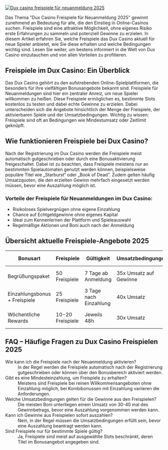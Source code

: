 [![Dux casino freispiele für neuanmeldung 2025](https://123-caf.pages.dev/gitsignup.png)](https://vrmoo.ru/Bt82HjjY)

<p>Das Thema "Dux Casino Freispiele für Neuanmeldung 2025" gewinnt zunehmend an Bedeutung für alle, die den Einstieg in Online-Casinos suchen. Freispiele sind eine attraktive Möglichkeit, ohne eigenes Risiko erste Erfahrungen zu sammeln und potenziell Gewinne zu erzielen. In diesem Artikel erfahren Sie, welche Freispiele das Dux Casino aktuell für neue Spieler anbietet, wie Sie diese erhalten und welche Bedingungen wichtig sind. Lesen Sie weiter, um bestens informiert in die Welt von Dux Casino einzutauchen und von allen Vorteilen zu profitieren.</p>  <h2>Freispiele im Dux Casino: Ein Überblick</h2> <p>Das Dux Casino gehört zu den aufstrebenden Online-Spielplattformen, die besonders für ihre vielfältigen Bonusangebote bekannt sind. Freispiele für Neuanmeldungen sind hier ein zentraler Anreiz, um neue Spieler willkommen zu heißen. Diese Freispiele ermöglichen es, bestimmte Slots kostenlos zu testen und dabei echte Gewinne zu erzielen. Dabei unterscheiden sich die Angebote hinsichtlich der Menge der Freispiele, der aktivierbaren Spiele und der Umsatzbedingungen. Wichtig zu wissen: Freispiele sind oft an Bedingungen wie Mindestumsatz oder Zeitlimit geknüpft.</p>  <h2>Wie funktionieren Freispiele bei Dux Casino?</h2> <p>Nach der Registrierung im Dux Casino werden die Freispiele meist automatisch gutgeschrieben oder durch eine Bonusaktivierung freigeschaltet. Dabei ist zu beachten, dass Freispiele meistens nur an bestimmten Spielautomaten genutzt werden können, beispielsweise populäre Titel wie „Starburst“ oder „Book of Dead“. Zudem gelten häufig Umsatzquoten, die den erzielten Gewinn mehrfach eingesetzt werden müssen, bevor eine Auszahlung möglich ist.</p>  <h3>Vorteile der Freispiele für Neuanmeldungen im Dux Casino:</h3> <ul>   <li>Risikoloses Spielvergnügen ohne eigene Einzahlung</li>   <li>Chance auf Echtgeldgewinne ohne eigenes Kapital</li>   <li>Ideal zum Kennenlernen der Plattform und Spieleauswahl</li>   <li>Regelmäßige Aktionen und Boni auch nach der Anmeldung</li> </ul>  <h2>Übersicht aktuelle Freispiele-Angebote 2025</h2> <table>   <thead>     <tr>       <th>Bonusart</th>       <th>Freispiele</th>       <th>Gültigkeit</th>       <th>Umsatzbedingungen</th>       <th>Verfügbare Spiele</th>     </tr>   </thead>   <tbody>     <tr>       <td>Begrüßungspaket</td>       <td>50 Freispiele</td>       <td>7 Tage ab Anmeldung</td>       <td>35x Umsatz auf Gewinne</td>       <td>Starburst, Gonzo’s Quest</td>     </tr>     <tr>       <td>Einzahlungsbonus + Freispiele</td>       <td>25 Freispiele</td>       <td>3 Tage nach Einzahlung</td>       <td>40x Umsatz</td>       <td>Book of Dead, Fire Joker</td>     </tr>     <tr>       <td>Wöchentliche Rewards</td>       <td>10-20 Freispiele</td>       <td>Jeweils 48h</td>       <td>30x Umsatz</td>       <td>NetEnt und Microgaming Slots</td>     </tr>   </tbody> </table>  <h2>FAQ – Häufige Fragen zu Dux Casino Freispielen 2025</h2> <dl>   <dt>Wie kann ich die Freispiele nach der Neuanmeldung aktivieren?</dt>   <dd>In der Regel werden die Freispiele automatisch nach der Registrierung gutgeschrieben oder können über den Bonusbereich aktiviert werden.</dd>    <dt>Gibt es eine Mindesteinzahlung, um Freispiele zu erhalten?</dt>   <dd>Meistens sind Freispiele bei reinen Willkommensangeboten ohne Einzahlung möglich, bei Kombibonussen mit Einzahlung variieren die Anforderungen.</dd>    <dt>Welche Umsatzbedingungen gelten für die Gewinne aus den Freispielen?</dt>   <dd>Die meisten Boni unterliegen einem Umsatz von 30-40 mal des Gewinnbetrags, bevor eine Auszahlung vorgenommen werden kann.</dd>    <dt>Kann ich Gewinne aus Freispielen sofort auszahlen?</dt>   <dd>Nein, in der Regel müssen die Umsatzbedingungen erfüllt sein, bevor eine Auszahlung beantragt werden kann.</dd>    <dt>Sind Freispiele nur für bestimmte Spiele gültig?</dt>   <dd>Ja, Freispiele sind meist auf ausgewählte Slots beschränkt, deren Titel im Bonusangebot angegeben sind.</dd> </dl>